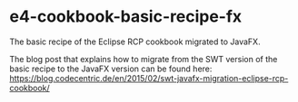 # e4-cookbook-basic-recipe-fx
The basic recipe of the Eclipse RCP cookbook migrated to JavaFX.

The blog post that explains how to migrate from the SWT version of the basic recipe to the JavaFX version can be found here: https://blog.codecentric.de/en/2015/02/swt-javafx-migration-eclipse-rcp-cookbook/
